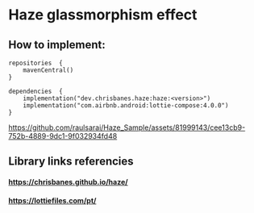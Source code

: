 #  Haze glassmorphism effect

## How to implement:

    repositories  {  
	    mavenCentral()  
    }  
    
    dependencies  {  
	    implementation("dev.chrisbanes.haze:haze:<version>")
	    implementation("com.airbnb.android:lottie-compose:4.0.0")
    }

https://github.com/raulsarai/Haze_Sample/assets/81999143/cee13cb9-752b-4889-9dc1-9f032934fd48

## Library links referencies

#### https://chrisbanes.github.io/haze/
#### https://lottiefiles.com/pt/

